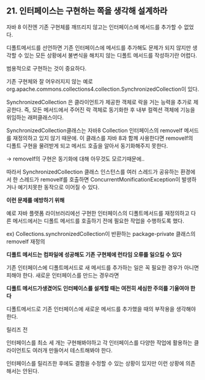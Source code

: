 ## 21. 인터페이스는 구현하는 쪽을 생각해 설계하라

자바 8 이전엔 기존 구현체를 깨뜨리지 않고는 인터페이스에 메서드를 추가할 수 없었다.

디폴트메서드를 선언하면 기존 인터페이스에 메서드를 추가해도 문제가 되지 않지만 생각할 수 있는 모든 상황에서 불변식을 해치지 않는 디폴트 메서드를 작성하기란 어렵다.

범용적으로 구현하는 것이 중요하다.

기존 구현체와 잘 어우러지지 않는 예로 org.apache.commons.collections4.collection.SynchronizedCollection이 있다.

SynchronizedCollection 은 클라이언트가 제공한 객체로 락을 거는 능력을 추가로 제공한다. 즉, 모든 메서드에서 주어진 락 객체로 동기화한 후 내부 컬렉션 객체에 기능을 위임하는 래퍼클래스이다.

SynchronizedCollection클래스는 자바8 Collection 인터페이스의 removeIf 메서드를 재정의하고 있지 않기 때문에. 이 클래스를 자바 8과 함께 사용한다면 removeIf의 디폴트 구현을 물려받게 되고 메서드 호출을 알아서 동기화해주지 못한다.

→ removeIf의 구현은 동기화에 대해 아무것도 모르기때문에..

따라서 SynchronizedCollection 클래스 인스턴스를 여러 스레드가 공유하는 환경에서 한 스레드가 removeIf를 호출하면 ConcurrentMonificationException이 발생하거나 예기치못한 동작으로 이어질 수 있다.

**이런 문제를 예방하기 위해**

예로 자바 플랫폼 라이브러리에선 구현한 인터페이스의 디폴트메서드를 재정의하고 다른 메서드에서는 디폴트 메서드를 호출하기 전에 필요한 작업을 수행하도록 했다.

ex) Collections.synchronizedCollection이 반환하는 package-private 클래스의 removeIf 재정의

**디폴트 메서드는 컴파일에 성공해도 기존 구현체에 런타임 오류를 일으킬 수 있다**

기존 인터페이스에 디폴트메서드로 새 메서드를 추가하는 일은 꼭 필요한 경우가 아니면 피해야 한다. 새로운 인터페이스를 만드는 경우라면

**디폴트 메서드가생겼어도 인터페이스를 설계할 때는 여전히 세심한 주의를 기울여야 한다**

디폴트메서드로 기존 인터페이스에 새로운 메서드를 추가했을 때의 부작용을 생각해야 한다.

릴리즈 전

인터페이스를 최소 세 개는 구현해봐야하고 각 인터페이스를 다양한 작업에 활용하는 클라이언트도 여러개 만들어서 테스트해봐야 한다.

인터페이스를 릴리즈한 후에도 결함을 수정할 수 있는 상황이 있지만 이런 상황에 의존해서는 안된다.